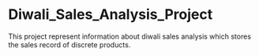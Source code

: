 # Diwali_Sales_Analysis_Project
This project represent information about diwali sales analysis which stores the sales record of discrete products.
